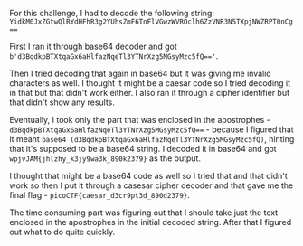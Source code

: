 For this challenge, I had to decode the following string: `YidkM0JxZGtwQlRYdHFhR3g2YUhsZmF6TnFlVGwzWVROclh6ZzVNR3N5TXpjNWZRPT0nCg==`

First I ran it through base64 decoder and got `b'd3BqdkpBTXtqaGx6aHlfazNqeTl3YTNrXzg5MGsyMzc5fQ=='`.

Then I tried decoding that again in base64 but it was giving me invalid characters as well. I thought it might be a caesar code so I tried decoding it in that but that didn't work either. I also ran it through a cipher identifier but that didn't show any results.

Eventually, I took only the part that was enclosed in the apostrophes - `d3BqdkpBTXtqaGx6aHlfazNqeTl3YTNrXzg5MGsyMzc5fQ==` - because I figured that it meant `base64 (d3BqdkpBTXtqaGx6aHlfazNqeTl3YTNrXzg5MGsyMzc5fQ)`, hinting that it's supposed to be a base64 string. I decoded it in base64 and got `wpjvJAM{jhlzhy_k3jy9wa3k_890k2379}` as the output.

I thought that might be a base64 code as well so I tried that and that didn't work so then I put it through a casesar cipher decoder and that gave me the final flag - `picoCTF{caesar_d3cr9pt3d_890d2379}`.

The time consuming part was figuring out that I should take just the text enclosed in the apostrophes in the initial decoded string. After that I figured out what to do quite quickly.